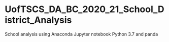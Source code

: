 # UofTSCS_DA_BC_2020_21_School_District_Analysis
School analysis using Anaconda Jupyter notebook Python 3.7 and panda
